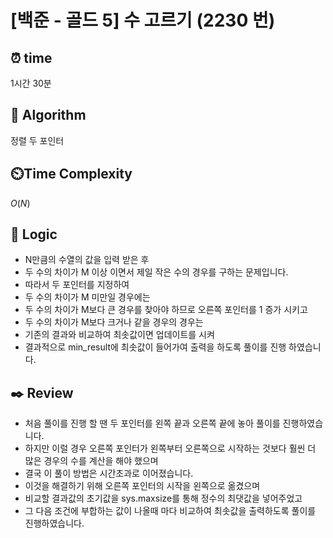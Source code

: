 # [백준 - 골드 5] 수 고르기 (2230 번)

## ⏰  **time**

1시간 30분

## :pushpin: **Algorithm**

정렬
두 포인터

## ⏲️**Time Complexity**

$O(N)$

## :round_pushpin: **Logic**

- N만큼의 수열의 값을 입력 받은 후
- 두 수의 차이가 M 이상 이면서 제일 작은 수의 경우를 구하는 문제입니다.
- 따라서 두 포인터를 지정하여 
- 두 수의 차이가 M 미만일 경우에는
- 두 수의 차이가 M보다 큰 경우를 찾아야 하므로 오른쪽 포인터를 1 증가 시키고
- 두 수의 차이가 M보다 크거나 같을 경우의 경우는
- 기존의 결과와 비교하여 최솟값이면 업데이트를 시켜
- 결과적으로 min_result에 최솟값이 들어가여 출력을 하도록 풀이를 진행 하였습니다.

## :black_nib: **Review**

- 처음 풀이를 진행 할 땐 두 포인터를 왼쪽 끝과 오른쪽 끝에 놓아 풀이를 진행하였습니다.
- 하지만 이럴 경우 오른쪽 포인터가 왼쪽부터 오른쪽으로 시작하는 것보다 훨씬 더 많은 경우의 수를 계산을 해야 했으며
- 결국 이 풀이 방법은 시간초과로 이어졌습니다.
- 이것을 해결하기 위해 오른쪽 포인터의 시작을 왼쪽으로 옮겼으며
- 비교할 결과값의 초기값을 sys.maxsize를 통해 정수의 최댓값을 넣어주었고
- 그 다음 조건에 부합하는 값이 나올때 마다 비교하여 최솟값을 출력하도록 풀이를 진행하였습니다.